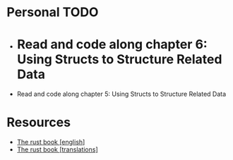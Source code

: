 # Personal TODO

- Read and code along chapter 6: Using Structs to Structure Related Data
  =======
- Read and code along chapter 5: Using Structs to Structure Related Data

# Resources

- [The rust book [english]](https://doc.rust-lang.org/book/title-page.html)
- [The rust book [translations]](https://doc.rust-lang.org/book/appendix-06-translation.html)
